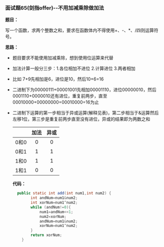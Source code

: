 ### 面试题65(剑指offer)--不用加减乘除做加法

**题目：**

​		写一个函数，求两个整数之和，要求在函数体内不得使用+、-、*、/四则运算符号。

**思路：**

- 题目要求不能使用加减乘除，想到使用位运算来代替
- 加法计算一般分三步：1.各位相加不进位 2.计算进位 3.两者相加

- 比如 7+9先相加是6，进位是10，然后10+6=16

- 二进制下为00000111+00001001先相加00001110，进位00000010，然后0001110+0000010还有进位，重复前两步，直至00010000+00000000=00010000=16为止

- 二进制下运算的第一步相当于异或运算(解释见表)，第二步相当于&运算然后左移1位，第三步是重复前两步直至没有进位，异或的结果即为两数之和

  |      | 加法 | 异或 |
  | :--: | :--: | :--: |
  | 0和0 |  0   |  0   |
  | 0和1 |  1   |  1   |
  | 1和0 |  1   |  1   |
  | 1和1 |  0   |  0   |

  **代码：**

  ```java
   	public static int add(int num1,int num2) {
          int andNum=num1&num2;
          int xorNum=num1^num2;
          while (andNum!=0){
              num1=andNum<<1;
              num2=xorNum;
              andNum=num1&num2;
              xorNum=num1^num2;
          }
          return xorNum;
      }
  ```

  